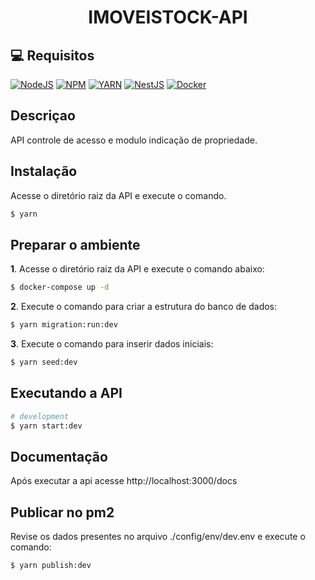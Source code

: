 <h1 align="center">IMOVEISTOCK-API</h1>

## :computer: Requisitos

[![NodeJS](https://img.shields.io/badge/node.js-%2343853D.svg?style=for-the-badge&logo=node.js&logoColor=white)]((https://nodejs.org/en//))
[![NPM](https://img.shields.io/badge/NPM-%23000000.svg?style=for-the-badge&logo=npm&logoColor=white)](https://www.npmjs.com/)
[![YARN](https://img.shields.io/badge/YARN-%23000000.svg?style=for-the-badge&logo=yarn&logoColor=white)](https://yarnpkg.com/)
[![NestJS](https://img.shields.io/badge/nestjs-%23E0234E.svg?style=for-the-badge&logo=nestjs&logoColor=white)](https://nestjs.com/)
[![Docker](https://img.shields.io/badge/docker-%230db7ed.svg?style=for-the-badge&logo=docker&logoColor=white)](https://docs.docker.com/compose/install/#install-compose)

## Descriçao

API controle de acesso e modulo indicação de propriedade.

## Instalação

Acesse o diretório raiz da API e execute o comando.

```bash
$ yarn
```
## Preparar o ambiente

**1**. Acesse o diretório raiz da API e execute o comando abaixo:

``` sh
$ docker-compose up -d
```

**2**. Execute o comando para criar a estrutura do banco de dados:

``` sh
$ yarn migration:run:dev
```

**3**. Execute o comando para inserir dados iniciais:

``` sh
$ yarn seed:dev
```

## Executando a API

```bash
# development
$ yarn start:dev

```
## Documentação

Após executar a api acesse http://localhost:3000/docs

## Publicar no pm2

Revise os dados presentes no arquivo ./config/env/dev.env e execute o comando:

```bash
$ yarn publish:dev
```